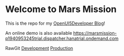 Welcome to Mars Mission
====================
This is the repo for my [OpenUI5Developer Blog](http://openui5.blogspot.com/2016/05/mars-mission-part-one.html)!

An online demo is also available <i class="icon-upload"></i>
https://marsmission-p1940953245trial.dispatcher.hanatrial.ondemand.com

RawGit
[Development](https://rawgit.com/hschaefer123/marsmission/master/webapp/index.html)
[Production](https://cdn.rawgit.com/hschaefer123/marsmission/master/webapp/index.html)
